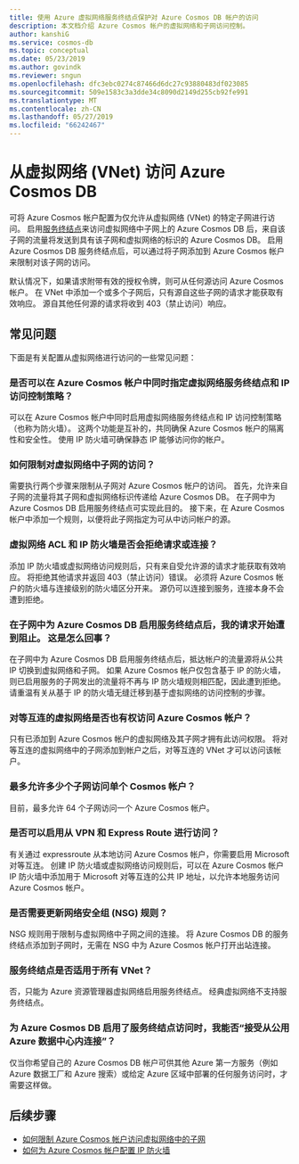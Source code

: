 ```yaml
---
title: 使用 Azure 虚拟网络服务终结点保护对 Azure Cosmos DB 帐户的访问
description: 本文档介绍 Azure Cosmos 帐户的虚拟网络和子网访问控制。
author: kanshiG
ms.service: cosmos-db
ms.topic: conceptual
ms.date: 05/23/2019
ms.author: govindk
ms.reviewer: sngun
ms.openlocfilehash: dfc3ebc0274c87466d6dc27c93880483df023085
ms.sourcegitcommit: 509e1583c3a3dde34c8090d2149d255cb92fe991
ms.translationtype: MT
ms.contentlocale: zh-CN
ms.lasthandoff: 05/27/2019
ms.locfileid: "66242467"
---
```

# <a name="access-azure-cosmos-db-from-virtual-networks-vnet"></a>从虚拟网络 (VNet) 访问 Azure Cosmos DB

可将 Azure Cosmos 帐户配置为仅允许从虚拟网络 (VNet) 的特定子网进行访问。 启用[服务终结点](../virtual-network/virtual-network-service-endpoints-overview.md)来访问虚拟网络中子网上的 Azure Cosmos DB 后，来自该子网的流量将发送到具有该子网和虚拟网络的标识的 Azure Cosmos DB。 启用 Azure Cosmos DB 服务终结点后，可以通过将子网添加到 Azure Cosmos 帐户来限制对该子网的访问。

默认情况下，如果请求附带有效的授权令牌，则可从任何源访问 Azure Cosmos 帐户。 在 VNet 中添加一个或多个子网后，只有源自这些子网的请求才能获取有效响应。 源自其他任何源的请求将收到 403（禁止访问）响应。 

## <a name="frequently-asked-questions"></a>常见问题

下面是有关配置从虚拟网络进行访问的一些常见问题：

### <a name="can-i-specify-both-virtual-network-service-endpoint-and-ip-access-control-policy-on-an-azure-cosmos-account"></a>是否可以在 Azure Cosmos 帐户中同时指定虚拟网络服务终结点和 IP 访问控制策略？ 

可以在 Azure Cosmos 帐户中同时启用虚拟网络服务终结点和 IP 访问控制策略（也称为防火墙）。 这两个功能是互补的，共同确保 Azure Cosmos 帐户的隔离性和安全性。 使用 IP 防火墙可确保静态 IP 能够访问你的帐户。 

### <a name="how-do-i-limit-access-to-subnet-within-a-virtual-network"></a>如何限制对虚拟网络中子网的访问？ 

需要执行两个步骤来限制从子网对 Azure Cosmos 帐户的访问。 首先，允许来自子网的流量将其子网和虚拟网络标识传递给 Azure Cosmos DB。 在子网中为 Azure Cosmos DB 启用服务终结点可实现此目的。 接下来，在 Azure Cosmos 帐户中添加一个规则，以便将此子网指定为可从中访问帐户的源。

### <a name="will-virtual-network-acls-and-ip-firewall-reject-requests-or-connections"></a>虚拟网络 ACL 和 IP 防火墙是否会拒绝请求或连接？ 

添加 IP 防火墙或虚拟网络访问规则后，只有来自受允许源的请求才能获取有效响应。 将拒绝其他请求并返回 403（禁止访问）错误。 必须将 Azure Cosmos 帐户的防火墙与连接级别的防火墙区分开来。 源仍可以连接到服务，连接本身不会遭到拒绝。

### <a name="my-requests-started-getting-blocked-when-i-enabled-service-endpoint-to-azure-cosmos-db-on-the-subnet-what-happened"></a>在子网中为 Azure Cosmos DB 启用服务终结点后，我的请求开始遭到阻止。 这是怎么回事？

在子网中为 Azure Cosmos DB 启用服务终结点后，抵达帐户的流量源将从公共 IP 切换到虚拟网络和子网。 如果 Azure Cosmos 帐户仅包含基于 IP 的防火墙，则已启用服务的子网发出的流量将不再与 IP 防火墙规则相匹配，因此遭到拒绝。 请重温有关从基于 IP 的防火墙无缝迁移到基于虚拟网络的访问控制的步骤。

### <a name="do-the-peered-virtual-networks-also-have-access-to-azure-cosmos-account"></a>对等互连的虚拟网络是否也有权访问 Azure Cosmos 帐户？ 
只有已添加到 Azure Cosmos 帐户的虚拟网络及其子网才拥有此访问权限。 将对等互连的虚拟网络中的子网添加到帐户之后，对等互连的 VNet 才可以访问该帐户。

### <a name="what-is-the-maximum-number-of-subnets-allowed-to-access-a-single-cosmos-account"></a>最多允许多少个子网访问单个 Cosmos 帐户？ 
目前，最多允许 64 个子网访问一个 Azure Cosmos 帐户。

### <a name="can-i-enable-access-from-vpn-and-express-route"></a>是否可以启用从 VPN 和 Express Route 进行访问？ 
有关通过 expressroute 从本地访问 Azure Cosmos 帐户，你需要启用 Microsoft 对等互连。 创建 IP 防火墙或虚拟网络访问规则后，可以在 Azure Cosmos 帐户 IP 防火墙中添加用于 Microsoft 对等互连的公共 IP 地址，以允许本地服务访问 Azure Cosmos 帐户。 

### <a name="do-i-need-to-update-the-network-security-groups-nsg-rules"></a>是否需要更新网络安全组 (NSG) 规则？ 
NSG 规则用于限制与虚拟网络中子网之间的连接。 将 Azure Cosmos DB 的服务终结点添加到子网时，无需在 NSG 中为 Azure Cosmos 帐户打开出站连接。 

### <a name="are-service-endpoints-available-for-all-vnets"></a>服务终结点是否适用于所有 VNet？
否，只能为 Azure 资源管理器虚拟网络启用服务终结点。 经典虚拟网络不支持服务终结点。

### <a name="can-i-accept-connections-from-within-public-azure-datacenters-when-service-endpoint-access-is-enabled-for-azure-cosmos-db"></a>为 Azure Cosmos DB 启用了服务终结点访问时，我能否“接受从公用 Azure 数据中心内连接”？  
仅当你希望自己的 Azure Cosmos DB 帐户可供其他 Azure 第一方服务（例如 Azure 数据工厂和 Azure 搜索）或给定 Azure 区域中部署的任何服务访问时，才需要这样做。


## <a name="next-steps"></a>后续步骤

* [如何限制 Azure Cosmos 帐户访问虚拟网络中的子网](how-to-configure-vnet-service-endpoint.md)
* [如何为 Azure Cosmos 帐户配置 IP 防火墙](how-to-configure-firewall.md)

